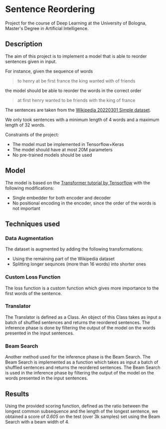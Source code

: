 # Sentence Reordering

Project for the course of Deep Learning at the University of Bologna, Master's Degree in Artificial Intelligence.

## Description
The aim of this project is to implement a model that is able to reorder sentences given in input. 

For instance, given the sequence of words
> to henry at be first france the king wanted with of friends

the model should be able to reorder the words in the correct order
> at first henry wanted to be friends with the king of france

The sentences are taken from the [Wikipedia 20220301 Simple dataset](https://huggingface.co/datasets/wikipedia/viewer/20220301.simple/train).

We only took sentences with a minimum length of 4 words and a maximum length of 32 words.

Constraints of the project:
- The model must be implemented in Tensorflow+Keras
- The model should have at most 20M parameters
- No pre-trained models should be used
## Model

The model is based on the [Transformer tutorial by Tensorflow](https://www.tensorflow.org/text/tutorials/transformer) with the following modifications:
- Single embedder for both encoder and decoder
- No positional encoding in the encoder, since the order of the words is not important

## Techniques used

### Data Augmentation
The dataset is augmented by adding the following transformations:
- Using the remaining part of the Wikipedia dataset
- Splitting longer sequnces (more than 16 words) into shorter ones

### Custom Loss Function
The loss function is a custom function which gives more importance to the first words of the sentence. 

### Translator
The Translator is defined as a Class. An object of this Class takes as input a batch of shuffled sentences and returns the reordered sentences. The inference phase is done by filtering the output of the model on the words presented in the input sentences.

### Beam Search
Another method used for the inference phase is the Beam Search. The Beam Search is implemented as a function which takes as input a batch of shuffled sentences and returns the reordered sentences. The Beam Search is used in the inference phase by filtering the output of the model on the words presented in the input sentences.

## Results
Using the provided scoring function, defined as the ratio between the longest common subsequence and the length of the longest sentence, we obtained a score of *0.605* on the test (over 3k samples) set using the Beam Search with a beam width of 4.